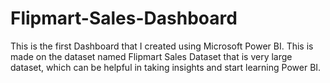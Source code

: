 # Flipmart-Sales-Dashboard
This is the first Dashboard that I created using Microsoft Power BI.
This is made on the dataset named Flipmart Sales Dataset that is very large dataset, which can be helpful in taking insights and start learning Power BI.
